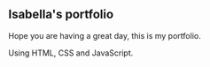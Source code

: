 ## Isabella's portfolio

Hope you are having a great day, this is my portfolio.

Using HTML, CSS and JavaScript.

##